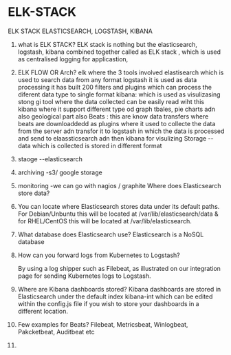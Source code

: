 # ELK-STACK
ELK STACK ELASTICSEARCH, LOGSTASH, KIBANA

1. what is ELK STACK?
   ELK stack is nothing but the elasticsearch, logstash, kibana combined together called as ELK stack , which is used as centralised logging for applicastion,
2. ELK FLOW OR Arch?
   elk where the 3 tools involved
   elastisearch which is used to search data from any format
   logstash it is used as data processing it has built 200 filters and plugins which can process the diferent data type to single format
   kibana: which is used as visulizasing stong gi tool where the data collected can be easily read wiht this kibana where it support different type od graph tbales, pie charts adn also geological part also
  Beats : this are know data transfers where beats are downloaddedd as plugins where it used to collecte the data from the server adn transfor it to logstash in which the data is processed and send to elaassticsearch adn then kibana for visulizing
Storage -- data which is collected is stored in different format
1. staoge --elasticsearch
2. archiving -s3/ google storage
3. monitoring -we can go with nagios / graphite
   Where does Elasticsearch store data?

3. You can locate where Elasticsearch stores data under its default paths.
   For Debian/Unbuntu this will be located at /var/lib/elasticsearch/data & for RHEL/CentOS this will be located at 
   /var/lib/elasticsearch.

4. What database does Elasticsearch use?
   Elasticsearch is a NoSQL database
5. How can you forward logs from Kubernetes to Logstash?

   By using a log shipper such as Filebeat, as illustrated on our integration page for sending Kubernetes logs to Logstash.
6. Where are Kibana dashboards stored?
    Kibana dashboards are stored in Elasticsearch under the default index kibana-int which can be edited within the 
   config.js file if you wish to store your dashboards in a different location.
7. Few examples for Beats?
   Filebeat, Metricsbeat, Winlogbeat, Pakcketbeat, Auditbeat etc
8. 
